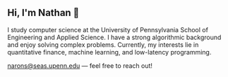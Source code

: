 ## Hi, I'm Nathan 👋

I study computer science at the University of Pennsylvania School of Engineering and Applied Science. I have a strong algorithmic background and enjoy solving complex problems. Currently, my interests lie in quantitative finance, machine learning, and low-latency programming.

[narons@seas.upenn.edu](https://mail.google.com/mail/?view=cm&fs=1&to=narons@seas.upenn.edu) — feel free to reach out!
